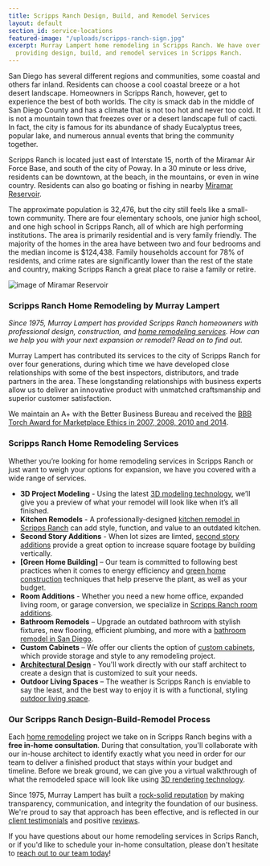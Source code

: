 ```yaml
---
title: Scripps Ranch Design, Build, and Remodel Services
layout: default
section_id: service-locations
featured-image: "/uploads/scripps-ranch-sign.jpg"
excerpt: Murray Lampert home remodeling in Scripps Ranch. We have over 40 years experience
  providing design, build, and remodel services in Scripps Ranch.
---
```


San Diego has several different regions and communities, some coastal and others far inland. Residents can choose a cool coastal breeze or a hot desert landscape. Homeowners in Scripps Ranch, however, get to experience the best of both worlds. The city is smack dab in the middle of San Diego County and has a climate that is not too hot and never too cold. It is not a mountain town that freezes over or a desert landscape full of cacti. In fact, the city is famous for its abundance of shady Eucalyptus trees, popular lake, and numerous annual events that bring the community together.

Scripps Ranch is located just east of Interstate 15, north of the Miramar Air Force Base, and south of the city of Poway. In a 30 minute or less drive, residents can be downtown, at the beach, in the mountains, or even in wine country. Residents can also go boating or fishing in nearby [Miramar Reservoir](https://www.sandiego.gov/water/recreation/reservoirs/miramar).

The approximate population is 32,476, but the city still feels like a small-town community. There are four elementary schools, one junior high school, and one high school in Scripps Ranch, all of which are high performing institutions. The area is primarily residential and is very family friendly. The majority of the homes in the area have between two and four bedrooms and the median income is $124,438. Family households account for 78% of residents, and crime rates are significantly lower than the rest of the state and country, making Scripps Ranch a great place to raise a family or retire.

![image of Miramar Reservoir](/uploads/miramar-reservoir.jpg "Miramar Reservoir is a Prime Boating and Fishing Spot in Scripps Ranch")

### Scripps Ranch Home Remodeling by Murray Lampert

_Since 1975, Murray Lampert has provided Scripps Ranch homeowners with professional design, construction, and [home remodeling services](/san-diego-home-remodel-services). How can we help you with your next expansion or remodel? Read on to find out._

Murray Lampert has contributed its services to the city of Scripps Ranch for over four generations, during which time we have developed close relationships with some of the best inspectors, distributors, and trade partners in the area. These longstanding relationships with business experts allow us to deliver an innovative product with unmatched craftsmanship and superior customer satisfaction.

We maintain an A+ with the Better Business Bureau and received the [BBB Torch Award for Marketplace Ethics in 2007, 2008, 2010 and 2014](/another-better-business-bureau-torch-award).

### Scripps Ranch Home Remodeling Services

Whether you’re looking for home remodeling services in Scripps Ranch or just want to weigh your options for expansion, we have you covered with a wide range of services.

- **3D Project Modeling** - Using the latest [3D modeling technology](/3d-architectural-rendering-services), we’ll give you a preview of what your remodel will look like when it’s all finished.
- **Kitchen Remodels** - A professionally-designed [kitchen remodel in Scripps Ranch](/kitchen-remodeling-scripps-ranch) can add style, function, and value to an outdated kitchen.
- **Second Story Additions** - When lot sizes are limted, [second story additions](/san-diego-second-story-addition) provide a great option to increase square footage by building vertically.
- **[Green Home Building]** – Our team is committed to following best practices when it comes to energy efficiency and [green home construction](/san-diego-green-home-construction) techniques that help preserve the plant, as well as your budget.
- **Room Additions** - Whether you need a new home office, expanded living room, or garage conversion, we specialize in [Scripps Ranch room additions](/room-additions-scripps-ranch).
- **Bathroom Remodels** – Upgrade an outdated bathroom with stylish fixtures, new flooring, efficient plumbing, and more with a [bathroom remodel in San Diego](/san-diego-bathroom-remodeling-services).
- **Custom Cabinets** – We offer our clients the option of [custom cabinets](/san-diego-custom-cabinet-construction-services), which provide storage and style to any remodeling project.
- **[Architectural Design](/san-diego-architectural-design-services)** - You'll work directly with our staff architect to create a design that is customized to suit your needs.
- **Outdoor Living Spaces** – The weather is Scripps Ranch is enviable to say the least, and the best way to enjoy it is with a functional, styling [outdoor living space](/san-diego-outdoor-living-space-design/).

### Our Scripps Ranch Design-Build-Remodel Process

Each [home remodeling](/san-diego-home-remodel-services) project we take on in Scripps Ranch begins with a **free in-home consultation**. During that consultation, you'll collaborate with our in-house architect to identify exactly what you need in order for our team to deliver a finished product that stays within your budget and timeline. Before we break ground, we can give you a virtual walkthrough of what the remodeled space will look like using [3D rendering technology](/3d-architectural-rendering-services).

Since 1975, Murray Lampert has built a [rock-solid reputation](https://www.youtube.com/watch?v=oRPb3--nimI) by making transparency, communication, and integrity the foundation of our business. We're proud to say that approach has been effective, and is reflected in our [client testimonials](/testimonials) and positive [reviews](/reviews).

If you have questions about our home remodeling services in Scrips Ranch, or if you'd like to schedule your in-home consultation, please don't hesitate to [reach out to our team today](#quick-contact)!
